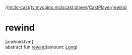 //[mcls-cast](../../../index.md)/[tv.mycujoo.mclscast.player](../index.md)/[CastPlayer](index.md)/[rewind](rewind.md)

# rewind

[androidJvm]\
abstract fun [rewind](rewind.md)(amount: [Long](https://kotlinlang.org/api/latest/jvm/stdlib/kotlin/-long/index.html))
